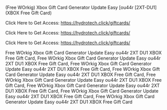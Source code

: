 (Free WOrkig) Xbox Gift Card Generator Update Easy [ou44r [2XT-DU1] (XBOX Free Gift Card)

Click Here to Get Access: https://hydrotech.click/giftcards/

Click Here to Get Access: https://hydrotech.click/giftcards/

Click Here to Get Access: https://hydrotech.click/giftcards/

 Free WOrkig Xbox Gift Card Generator Update Easy ou44r 2XT DU1 XBOX Free Gift Card, Free WOrkig Xbox Gift Card Generator Update Easy ou44r 2XT DU1 XBOX Free Gift Card, Free WOrkig Xbox Gift Card Generator Update Easy ou44r 2XT DU1 XBOX Free Gift Card, Free WOrkig Xbox Gift Card Generator Update Easy ou44r 2XT DU1 XBOX Free Gift Card, Free WOrkig Xbox Gift Card Generator Update Easy ou44r 2XT DU1 XBOX Free Gift Card, Free WOrkig Xbox Gift Card Generator Update Easy ou44r 2XT DU1 XBOX Free Gift Card, Free WOrkig Xbox Gift Card Generator Update Easy ou44r 2XT DU1 XBOX Free Gift Card, Free WOrkig Xbox Gift Card Generator Update Easy ou44r 2XT DU1 XBOX Free Gift Card
